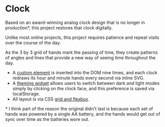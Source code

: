 # Clock

Based on an award-winning analog clock design that is no longer in production*, this project restores that clock digitally.

Unlike most online projects, this project requires patience and repeat visits over the course of the day.

As the 3 by 3 grid of hands mark the passing of time, they create patterns of angles and lines that provide a new way of seeing time throughout the day.

- A [custom element][clock] is inserted into the DOM nine times, and each clock redraws its hour and minute hands every second via inline SVG.
- A [theming widget][theme] allows users to switch between dark and light modes simply by clicking on the clock face, and this preference is saved via localStorage.
- All layout is via CSS [grid and flexbox][css].

[clock]: /source/js/modules/Clock.js
[theme]: /source/js/modules/Theme.js
[css]: /source/stylus/clock/clocks.styl

\* I think part of the reason the original didn't last is because each set of hands was powered by a single AA battery, and the hands would get out of sync over time as the batteries wore out.
